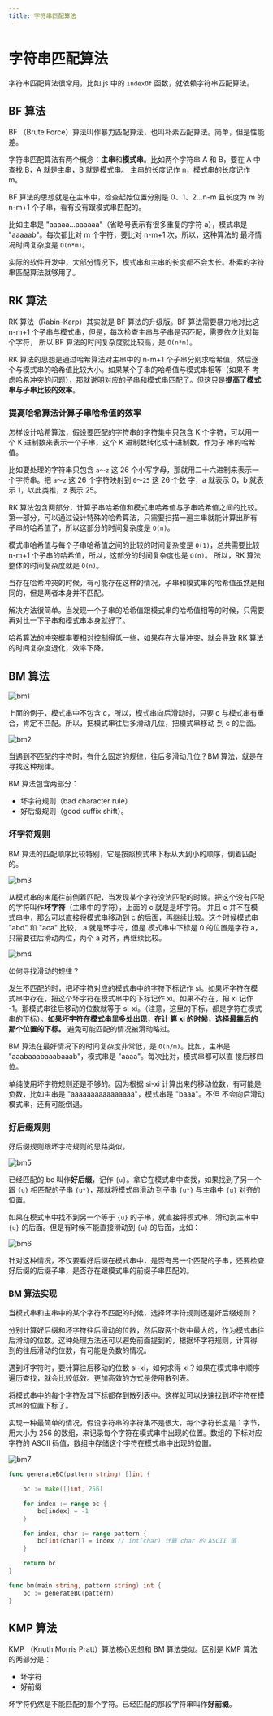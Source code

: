 ```yaml
---
title: 字符串匹配算法
---
```


# 字符串匹配算法

字符串匹配算法很常用，比如 js 中的 `indexOf` 函数，就依赖字符串匹配算法。

## BF 算法
BF （Brute Force）算法叫作暴力匹配算法，也叫朴素匹配算法。简单，但是性能差。

字符串匹配算法有两个概念：**主串**和**模式串**。比如两个字符串 A 和 B，要在 A 中查找 B，A 就是主串，B 就是模式串。
主串的长度记作 n，模式串的长度记作 m。

BF 算法的思想就是在主串中，检查起始位置分别是 0、1、2…n-m 且长度为 m 的 n-m+1 个子串，看有没有跟模式串匹配的。

比如主串是 "aaaaa…aaaaaa"（省略号表示有很多重复的字符 a），模式串是 "aaaaab"。每次都比对 m 个字符，要比对 n-m+1 次，所以，这种算法的
最坏情况时间复杂度是 `O(n*m)`。

实际的软件开发中，大部分情况下，模式串和主串的长度都不会太长。朴素的字符串匹配算法就够用了。


## RK 算法
RK 算法（Rabin-Karp）其实就是 BF 算法的升级版。BF 算法需要暴力地对比这 n-m+1 个子串与模式串，但是，每次检查主串与子串是否匹配，需要依次比对每个字符，
所以 BF 算法的时间复杂度就比较高，是 `O(n*m)`。

RK 算法的思想是通过哈希算法对主串中的 n-m+1 个子串分别求哈希值，然后逐个与模式串的哈希值比较大小。如果某个子串的哈希值与模式串相等（如果不
考虑哈希冲突的问题），那就说明对应的子串和模式串匹配了。但这只是**提高了模式串与子串比较的效率**。

### 提高哈希算法计算子串哈希值的效率
怎样设计哈希算法，假设要匹配的字符串的字符集中只包含 K 个字符，可以用一个 K 进制数来表示一个子串，这个 K 进制数转化成十进制数，作为子
串的哈希值。

比如要处理的字符串只包含 `a～z` 这 26 个小写字母，那就用二十六进制来表示一个字符串。把 `a～z` 这 26 个字符映射到 `0～25` 这 26 个数
字，a 就表示 0，b 就表示 1，以此类推，z 表示 25。

RK 算法包含两部分，计算子串哈希值和模式串哈希值与子串哈希值之间的比较。第一部分，可以通过设计特殊的哈希算法，只需要扫描一遍主串就能计算出所有
子串的哈希值了，所以这部分的时间复杂度是 `O(n)`。

模式串哈希值与每个子串哈希值之间的比较的时间复杂度是 `O(1)`，总共需要比较 n-m+1 个子串的哈希值，所以，这部分的时间复杂度也是 `O(n)`。
所以，RK 算法整体的时间复杂度就是 `O(n)`。

当存在哈希冲突的时候，有可能存在这样的情况，子串和模式串的哈希值虽然是相同的，但是两者本身并不匹配。

解决方法很简单。当发现一个子串的哈希值跟模式串的哈希值相等的时候，只需要再对比一下子串和模式串本身就好了。

哈希算法的冲突概率要相对控制得低一些，如果存在大量冲突，就会导致 RK 算法的时间复杂度退化，效率下降。

## BM 算法

![bm1](./imgs/bm1.jpg)

上面的例子，模式串中不包含 c，所以，模式串向后滑动时，只要 c 与模式串有重合，肯定不匹配。所以，把模式串往后多滑动几位，把模式串移动
到 c 的后面。

![bm2](./imgs/bm2.jpg)

当遇到不匹配的字符时，有什么固定的规律，往后多滑动几位？BM 算法，就是在寻找这种规律。

BM 算法包含两部分：
- 坏字符规则（bad character rule）
- 好后缀规则（good suffix shift）。

### 坏字符规则
BM 算法的匹配顺序比较特别，它是按照模式串下标从大到小的顺序，倒着匹配的。

![bm3](./imgs/bm3.jpg)

从模式串的末尾往前倒着匹配，当发现某个字符没法匹配的时候。把这个没有匹配的字符叫作**坏字符**（主串中的字符），上面的 c 就是是坏字符。
并且 c 并不在模式串中，那么可以直接将模式串移动到 c 的后面，再继续比较。这个时候模式串 "abd" 和 "aca" 比较， a 就是环字符，但是
模式串中下标是 0 的位置是字符 a，只需要往后滑动两位，两个 a 对齐，再继续比较。

![bm4](./imgs/bm4.jpg)

如何寻找滑动的规律？

发生不匹配的时，把坏字符对应的模式串中的字符下标记作 si。如果坏字符在模式串中存在，把这个坏字符在模式串中的下标记作 xi。如果不存在，把 xi 
记作 -1。那模式串往后移动的位数就等于 si-xi。（注意，这里的下标，都是字符在模式串的下标）。**如果坏字符在模式串里多处出现，在计
算 xi 的时候，选择最靠后的那个位置的下标。** 避免可能匹配的情况被滑动略过。


BM 算法在最好情况下的时间复杂度非常低，是 `O(n/m)`。比如，主串是 "aaabaaabaaabaaab"，模式串是 "aaaa"。每次比对，模式串都可以直
接后移四位。

单纯使用坏字符规则还是不够的。因为根据 si-xi 计算出来的移动位数，有可能是负数，比如主串是 "aaaaaaaaaaaaaaaa"，模式串是 "baaa"。不但
不会向后滑动模式串，还有可能倒退。

### 好后缀规则
好后缀规则跟坏字符规则的思路类似。

![bm5](./imgs/bm5.jpg)

已经匹配的 bc 叫作**好后缀**，记作 `{u}`。拿它在模式串中查找，如果找到了另一个跟 `{u}` 相匹配的子串 `{u*}`，那就将模式串滑动
到子串 `{u*}` 与主串中 `{u}` 对齐的位置。

如果在模式串中找不到另一个等于 `{u}` 的子串，就直接将模式串，滑动到主串中 `{u}` 的后面。但是有时候不能直接滑动到 `{u}` 的后面，比如：

![bm6](./imgs/bm6.jpg)

针对这种情况，不仅要看好后缀在模式串中，是否有另一个匹配的子串，还要检查好后缀的后缀子串，是否存在跟模式串的前缀子串匹配的。

### BM 算法实现

当模式串和主串中的某个字符不匹配的时候，选择坏字符规则还是好后缀规则？

分别计算好后缀和坏字符往后滑动的位数，然后取两个数中最大的，作为模式串往后滑动的位数。这种处理方法还可以避免前面提到的，根据坏字符规则，计算得
到的往后滑动的位数，有可能是负数的情况。

遇到坏字符时，要计算往后移动的位数 si-xi，如何求得 xi？如果在模式串中顺序遍历查找，就会比较低效。更加高效的方式是使用散列表。

将模式串中的每个字符及其下标都存到散列表中。这样就可以快速找到坏字符在模式串的位置下标了。

实现一种最简单的情况，假设字符串的字符集不是很大，每个字符长度是 1 字节，用大小为 256 的数组，来记录每个字符在模式串中出现的位置。数组的
下标对应字符的 ASCII 码值，数组中存储这个字符在模式串中出现的位置。

![bm7](./imgs/bm7.jpg)

```go
func generateBC(pattern string) []int {

	bc := make([]int, 256)

	for index := range bc {
		bc[index] = -1
	}

	for index, char := range pattern {
		bc[int(char)] = index // int(char) 计算 char 的 ASCII 值
	}

	return bc
}

func bm(main string, pattern string) int {
	bc := generateBC(pattern)
}
```

## KMP 算法
KMP （Knuth Morris Pratt）算法核心思想和 BM 算法类似。区别是 KMP 算法的两部分是：
- 坏字符
- 好前缀

坏字符仍然是不能匹配的那个字符。已经匹配的那段字符串叫作**好前缀**。

